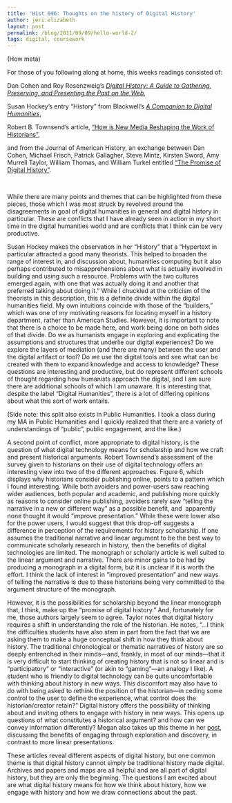 ```yaml
---
title: 'Hist 696: Thoughts on the history of Digital History'
author: jeri.elizabeth
layout: post
permalink: /blog/2011/09/09/hello-world-2/
tags: digital, coursework
---
```

(How meta)

For those of you following along at home, this weeks readings consisted of:

Dan Cohen and Roy Rosenzweig&#8217;s [*Digital History: A Guide to Gathering, Preserving, and Presenting the Past on the Web*][1],

Susan Hockey&#8217;s entry &#8220;History&#8221; from Blackwell&#8217;s [*A Companion to Digital Humanities*][2],

Robert B. Townsend&#8217;s article, [&#8220;How is New Media Reshaping the Work of Historians&#8221;][3],

and from the Journal of American History, an exchange between Dan Cohen, Michael Frisch, Patrick Gallagher, Steve Mintz, Kirsten Sword, Amy Murrell Taylor, William Thomas, and William Turkel entitled [&#8220;The Promise of Digital History&#8221;][4].

&nbsp;

While there are many points and themes that can be highlighted from these pieces, those which I was most struck by revolved around the disagreements in goal of digital humanities in general and digital history in particular. These are conflicts that I have already seen in action in my short time in the digital humanities world and are conflicts that I think can be very productive.

Susan Hockey makes the observation in her &#8220;History&#8221; that a &#8220;Hypertext in particular attracted a good many theorists. This helped to broaden the range of interest in, and discussion about, humanities computing but it also perhaps contributed to misapprehensions about what is actually involved in building and using such a resource. Problems with the two cultures emerged again, with one that was actually doing it and another that preferred talking about doing it.&#8221; While I chuckled at the criticism of the theorists in this description, this is a definite divide within the digital humanities field. My own intuitions coincide with those of the &#8220;builders,&#8221; which was one of my motivating reasons for locating myself in a history department, rather than American Studies. However, it is important to note that there is a choice to be made here, and work being done on both sides of that divide. Do we as humanists engage in exploring and explicating the assumptions and structures that underlie our digital experiences? Do we explore the layers of mediation (and there are many) between the user and the digital artifact or tool? Do we use the digital tools and see what can be created with them to expand knowledge and access to knowledge? These questions are interesting and productive, but do represent different schools of thought regarding how humanists approach the digital, and I am sure there are additional schools of which I am unaware. It is interesting that, despite the label &#8220;Digital Humanities&#8221;, there is a lot of differing opinions about what this sort of work entails.

(Side note: this split also exists in Public Humanities. I took a class during my MA in Public Humanities and I quickly realized that there are a variety of understandings of &#8220;public&#8221;, public engagement, and the like.)

A second point of conflict, more appropriate to digital history, is the question of what digital technology means for scholarship and how we craft and present historical arguments. Robert Townsend&#8217;s assessment of the survey given to historians on their use of digital technology offers an interesting view into two of the different approaches. Figure 6, which displays why historians consider publishing online, points to a pattern which I found interesting. While both avoiders and power-users saw reaching wider audiences, both popular and academic, and publishing more quickly as reasons to consider online publishing, avoiders rarely saw &#8220;telling the narrative in a new or different way&#8221; as a possible benefit, and  apparently none thought it would &#8220;improve presentation.&#8221; While these were lower also for the power users, I would suggest that this drop-off suggests a difference in perception of the requirements for history scholarship. If one assumes the traditional narrative and linear argument to be the best way to communicate scholarly research in history, then the benefits of digital technologies are limited. The monograph or scholarly article is well suited to the linear argument and narrative. There are minor gains to be had by producing a monograph in a digital form, but it is unclear if it is worth the effort. I think the lack of interest in &#8220;improved presentation&#8221; and new ways of telling the narrative is due to these historians being very committed to the argument structure of the monograph.

However, it is the possibilities for scholarship beyond the linear monograph that, I think, make up the &#8220;promise of digital history.&#8221; And, fortunately for me, those authors largely seem to agree. Taylor notes that digital history requires a shift in understanding the role of the historian. He notes, &#8220;&#8230;I think the difficulties students have also stem in part from the fact that we are asking them to make a huge conceptual shift in how they think about history. The traditional chronological or thematic narratives of history are so deeply entrenched in their minds—and, frankly, in most of our minds—that it is very difficult to start thinking of creating history that is not so linear and is “participatory” or “interactive” (or akin to “gaming”—an analogy I like). A student who is friendly to digital technology can be quite uncomfortable with thinking about history in new ways. This discomfort may also have to do with being asked to rethink the position of the historian—in ceding some control to the user to define the experience, what control does the historian/creator retain?&#8221; Digital history offers the possibility of thinking about and inviting others to engage with history in new ways. This opens up questions of what constitutes a historical argument? and how can we convey information differently? Megan also takes up this theme in her [post][5], discussing the benefits of engaging through exploration and discovery, in contrast to more linear presentations.

These articles reveal different aspects of digital history, but one common theme is that digital history cannot simply be traditional history made digital. Archives and papers and maps are all helpful and are all part of digital history, but they are only the beginning. The questions I am excited about are what digital history means for how we think about history, how we engage with history and how we draw connections about the past.

 [1]: http://chnm.gmu.edu/digitalhistory/
 [2]: http://www.digitalhumanities.org/companion/view?docId=blackwell/9781405103213/9781405103213.xml&doc.view=print&chunk.id=ss1-2-1&toc.depth=1&toc.id=0
 [3]: http://www.historians.org/perspectives/issues/2010/1011/1011pro2.cfm
 [4]: http://www.journalofamericanhistory.org/issues/952/interchange/index.html
 [5]: http://mebrett.wordpress.com/2011/09/11/cliof11-week3/